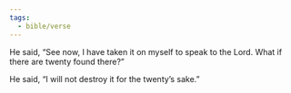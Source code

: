```yaml
---
tags:
  - bible/verse
---
```

He said, “See now, I have taken it on myself to speak to the Lord. What if there are twenty found there?”

He said, “I will not destroy it for the twenty’s sake.”